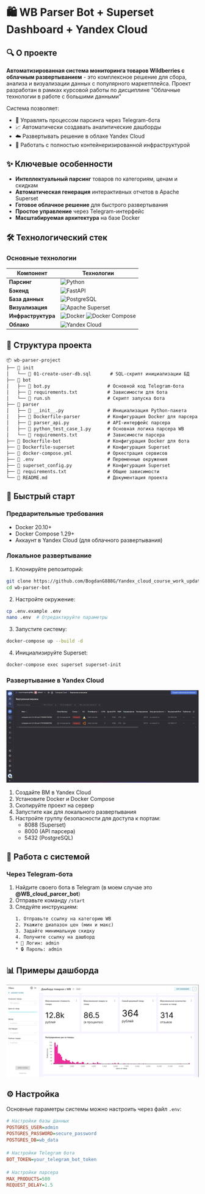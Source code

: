 # 🛍️ WB Parser Bot + Superset Dashboard + Yandex Cloud


## 🔍 О проекте

**Автоматизированная система мониторинга товаров Wildberries с облачным развертыванием** - это комплексное решение для сбора, анализа и визуализации данных с популярного маркетплейса. Проект разработан в рамках курсовой работы по дисциплине "Облачные технологии в работе с большими данными"

Система позволяет:
- 🤖 Управлять процессом парсинга через Telegram-бота
- 📈 Автоматически создавать аналитические дашборды
- ☁️ Развертывать решение в облаке Yandex Cloud
- 🐳 Работать с полностью контейнеризированной инфраструктурой

## ✨ Ключевые особенности

- **Интеллектуальный парсинг** товаров по категориям, ценам и скидкам
- **Автоматическая генерация** интерактивных отчетов в Apache Superset
- **Готовое облачное решение** для быстрого развертывания
- **Простое управление** через Telegram-интерфейс
- **Масштабируемая архитектура** на базе Docker

## 🛠️ Технологический стек

### Основные технологии

| Компонент | Технологии |
|----------|------------|
| **Парсинг** | ![Python](https://img.shields.io/badge/Python-3.10-blue?logo=python&logoColor=white) |
| **Бэкенд** | ![FastAPI](https://img.shields.io/badge/FastAPI-0.85-009688?logo=fastapi&logoColor=white) |
| **База данных** | ![PostgreSQL](https://img.shields.io/badge/PostgreSQL-14-blue?logo=postgresql&logoColor=white) |
| **Визуализация** | ![Apache Superset](https://img.shields.io/badge/Apache_Superset-2.0-orange?logo=apache-superset&logoColor=white) |
| **Инфраструктура** | ![Docker](https://img.shields.io/badge/Docker-20.10-2496ED?logo=docker&logoColor=white) ![Docker Compose](https://img.shields.io/badge/Docker_Compose-1.29-2496ED?logo=docker&logoColor=white) |
| **Облако** | ![Yandex Cloud](https://img.shields.io/badge/Yandex_Cloud-Cloud_Platform-red) |


## 📂 Структура проекта

```
📦 wb-parser-project
├── 📂 init
│   └── 📄 01-create-user-db.sql       # SQL-скрипт инициализации БД
├── 📂 bot
│   ├── 📄 bot.py                     # Основной код Telegram-бота
│   ├── 📄 requirements.txt           # Зависимости для бота
│   └── 📄 run.sh                     # Скрипт запуска бота
├── 📂 parser
│   ├── 📄 __init__.py                # Инициализация Python-пакета
│   ├── 📄 Dockerfile-parser          # Конфигурация Docker для парсера
│   ├── 📄 parser_api.py              # API-интерфейс парсера
│   ├── 📄 python_test_case_1.py      # Основная логика парсера WB
│   └── 📄 requirements.txt           # Зависимости парсера
├── 📄 Dockerfile-bot                 # Конфигурация Docker для бота
├── 📄 Dockerfile-superset            # Конфигурация Superset
├── 📄 docker-compose.yml             # Оркестрация сервисов
├── 📄 .env                           # Переменные окружения
├── 📄 superset_config.py             # Конфигурация Superset
├── 📄 requirements.txt               # Общие зависимости
└── 📄 README.md                      # Документация проекта
```

## 🚀 Быстрый старт

### Предварительные требования
- Docker 20.10+
- Docker Compose 1.29+
- Аккаунт в Yandex Cloud (для облачного развертывания)

### Локальное развертывание

1. Клонируйте репозиторий:
```bash
git clone https://github.com/BogdanG888G/Yandex_cloud_course_work_update.git
cd wb-parser-bot
```

2. Настройте окружение:
```bash
cp .env.example .env
nano .env  # Отредактируйте параметры
```

3. Запустите систему:
```bash
docker-compose up --build -d
```

4. Инициализируйте Superset:
```bash
docker-compose exec superset superset-init
```

### Развертывание в Yandex Cloud

![alt text](image.png)

1. Создайте ВМ в Yandex Cloud
2. Установите Docker и Docker Compose
3. Скопируйте проект на сервер
4. Запустите как для локального развертывания
5. Настройте группу безопасности для доступа к портам:
   - 8088 (Superset)
   - 8000 (API парсера)
   - 5432 (PostgreSQL)

## 🤖 Работа с системой

### Через Telegram-бота
1. Найдите своего бота в Telegram (в моем случае это **@WB_cloud_parcer_bot**)
2. Отправьте команду `/start`
3. Следуйте инструкциям:
   ```
   1. Отправьте ссылку на категорию WB
   2. Укажите диапазон цен (мин и макс)
   3. Задайте минимальную скидку
   4. Получите ссылку на дашборд
   * 👤 Логин: admin
   * 🔒 Пароль: admin
   ```



## 📊 Примеры дашборда

![alt text](image-1.png)

## ⚙️ Настройка

Основные параметры системы можно настроить через файл `.env`:

```ini
# Настройки базы данных
POSTGRES_USER=admin
POSTGRES_PASSWORD=secure_password
POSTGRES_DB=wb_data

# Настройки Telegram бота
BOT_TOKEN=your_telegram_bot_token

# Настройки парсера
MAX_PRODUCTS=500
REQUEST_DELAY=1.5
```

